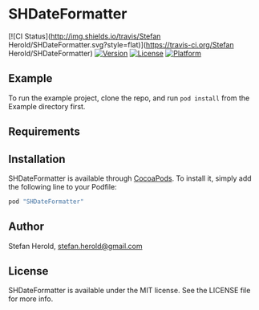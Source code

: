 # SHDateFormatter

[![CI Status](http://img.shields.io/travis/Stefan Herold/SHDateFormatter.svg?style=flat)](https://travis-ci.org/Stefan Herold/SHDateFormatter)
[![Version](https://img.shields.io/cocoapods/v/SHDateFormatter.svg?style=flat)](http://cocoapods.org/pods/SHDateFormatter)
[![License](https://img.shields.io/cocoapods/l/SHDateFormatter.svg?style=flat)](http://cocoapods.org/pods/SHDateFormatter)
[![Platform](https://img.shields.io/cocoapods/p/SHDateFormatter.svg?style=flat)](http://cocoapods.org/pods/SHDateFormatter)

## Example

To run the example project, clone the repo, and run `pod install` from the Example directory first.

## Requirements

## Installation

SHDateFormatter is available through [CocoaPods](http://cocoapods.org). To install
it, simply add the following line to your Podfile:

```ruby
pod "SHDateFormatter"
```

## Author

Stefan Herold, stefan.herold@gmail.com

## License

SHDateFormatter is available under the MIT license. See the LICENSE file for more info.
